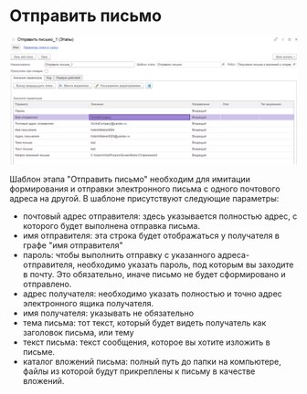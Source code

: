 # Отправить письмо

![](<../../../../.gitbook/assets/image (35).png>)

Шаблон этапа "Отправить письмо" необходим для имитации формирования и отправки электронного письма с одного почтового адреса на другой. В шаблоне присутствуют следующие параметры:

* почтовый адрес отправителя: здесь указывается полностью адрес, с которого будет выполнена отправка письма.&#x20;
* имя отправителя: эта строка будет отображаться у получателя в графе "имя отправителя"
* пароль: чтобы выполнить отправку с указанного адреса-отправителя, необходимо указать пароль, под которым вы заходите в почту. Это обязательно, иначе письмо не будет сформировано и отправлено.
* адрес получателя: необходимо  указать полностью и точно адрес электронного ящика получателя.
* имя получателя: указывать не обязательно
* тема письма: тот текст, который будет видеть получатель как заголовок письма, или тему
* текст письма: текст сообщения, которое вы хотите изложить в письме.
* каталог вложений письма: полный путь до папки на компьютере, файлы из которой будут прикреплены к письму в качестве вложений.
